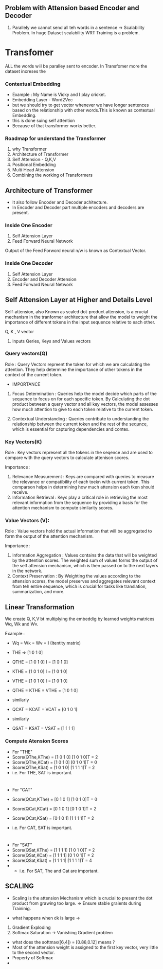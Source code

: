 ## Problem with Attension based Encoder and Decoder
1. Parallely we cannot send all teh words in a sentence -> Scalability Problem.
In huge Dataset scalability WRT Training is a problem.

# Transfomer
ALL the words wiil be paralley sent to encoder.
In Transfomer more the dataset increses the

### Contextual Embedding
- Example : My Name is Vicky and I play cricket.
- Embedding Layer - Word2Vec
- but we should try to get vector whenever we have longer sentences based on the relationship with other words.This is known as contextual Embedding.
- this is done suing self attention
- Because of that transformer works better.

### Roadmap for understand the Transformer

1. why Transformer
2. Architecture of Transformer
3. Self Attension - Q,K,V
4. Positional Embedding
5. Multi Head Attension
6. Combining the working of Transformers


## Architecture of Transformer
- It also follow Encoder and Decoder achitecture.
- In Encoder and Decoder part multiple encoders and decoders are present.
### Inside One Encoder
1. Self Attension Layer
2. Feed Forward Neural Network

Output of the Feed Forword neural n/w is known as Contextual Vector.
### Inside One Decoder
1. Self Attension Layer
2. Encoder and Decoder Attension
3. Feed Forward Neural Network

## Self Attension Layer at Higher and Details Level
Self-attension, also Known as scaled dot-product attension, is a crucial mechanism in the tranformer architecture that allow the model to weight the importance of different tokens in the input sequence relative to each other.

Q, K , V vector 

1. Inputs
Qeries, Keys and Values vectors

### Query vectors(Q)
Role : Query Vectors repreent the token for which we are calculating the attention. They help determine the importance of other tokens in the context of the current token.

- IMPORTANCE
1. Focus Determination : Queries help the model decide which parts of the sequence to focus on for each specific token. By Calculating the dot product between a query vector and all key vectors, the model assesses how much attention to give to each token relative to the current token.

2. Contextual Understanding : Queries contribute to understanding the relationship between the current token and the rest of the sequnce, which is essential for capturing dependencies and contex.

### Key Vectors(K)
Role : Key vectors represent all the  tokens in the seqence and are used to compare with the query vectors to calculate attenison scores.

Importance :
1. Relevance Measurement : Keys are compared with queries to measure the relevance or compatibility of each toekn with current token. This comparson helps in determining how much attension each tken should receive.
2. Information Retrieval : Keys play a critical role in retrieving the most relevant information from the sequence by providing a basis for the attention mechanism to compute similarity scores.

### Value Vectors (V):
Role : Value vectors hold the actual information that will be aggregated to form the output of the attention mechanism.

Importance :
1. Information Aggregation : Values contains the data that will be weighted by the attention scores. The weighted sum of values forms the output of the self attension mechanism, which is then passed on to the next layers in the network.
2. Context Preservation : By Weighting the values according to the attension scores, the model preserves and aggregates relevant context from teh entire sequence, which is crucial for tasks like translation, summarization, and more.

## Linear Transformation
We create Q, K,V bt multiplying the embeddig by learned weights matrices Wq, Wk and Wv.

Example : 
- Wq = Wk = Wv = I (Itentity matrix)
- THE =>  [1 0 1 0] 
- QTHE = [1 0 1 0] I = [1 0 1 0] 
- KTHE = [1 0 1 0] I = [1 0 1 0]
- VTHE = [1 0 1 0] I = [1 0 1 0]

- QTHE = KTHE = VTHE = [1 0 1 0]
- similarly
- QCAT = KCAT = VCAT = [0 1 0 1]
- similarly
- QSAT = KSAT = VSAT = [1 1 1 1]

### Compute Atension Scores

- For "THE"
- Score(QThe,KThe) = [1 0 1 0] [1 0 1 0]T = 2
- Score(QThe,KCat) = [1 0 1 0] [0 1 0 1]T = 0
- Score(QThe,KSat) = [1 0 1 0] [1 1 1 1]T = 2
- i.e. For THE, SAT is important.

#

- For "CAT"
- Score(QCat,KThe) = [0 1 0 1] [1 0 1 0]T = 0
- Score(QCat,KCat) = [0 1 0 1] [0 1 0 1]T = 2
- Score(QCat,KSat) = [0 1 0 1] [1 1 1 1]T = 2

- i.e. For CAT, SAT is important.
#
- For "SAT"
- Score(QSat,KThe) = [1 1 1 1] [1 0 1 0]T = 2
- Score(QSat,KCat) = [1 1 1 1] [0 1 0 1]T = 2
- Score(QSat,KSat) = [1 1 1 1] [1 1 1 1]T = 4
- - i.e. For SAT, The and Cat are important.
## SCALING
- Scaling is the attension Mechanism which is crucial to present the dot product from grawing too large. => Ensure stable graients during Traininig.

- what happens when dk is large ->
1. Gradient Exploding
2. Softmax Saturation -> Vanishing Gradient  problem
- what does the softmax([6,4]) = [0.88,0.12] means ?
- Most of the attension weight is assigned to the first key vector, very little to the second vector.
- Property of Softmax
- 
